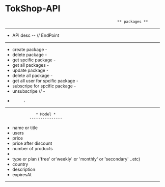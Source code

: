 # TokShop-API

                                                       ** packages **
-------------------------------------------------------------------------------------------
 -  API desc  --                              // EndPoint
-------------------------------------------------------------------------------------------
- create package                                -
- delete package                                -
- get spcific package                           -
- get all packages                              -
- update package                                -
- delete all package                            -
- get all user for spcific package              -
- subscripe for spcific package                 -
- unsubscripe  //                               -
-          -

--------------------------------------------------


                  * Model *  
               ---------------
 - name or title
 - users
 - price
 - price after discount
 - number of products
 - 
 - type or plan ('free' or'weekly' or 'monthly' or 'secondary' ..etc)  
 - country 
 - description
 - expiresAt


--------------------------------------------------------
